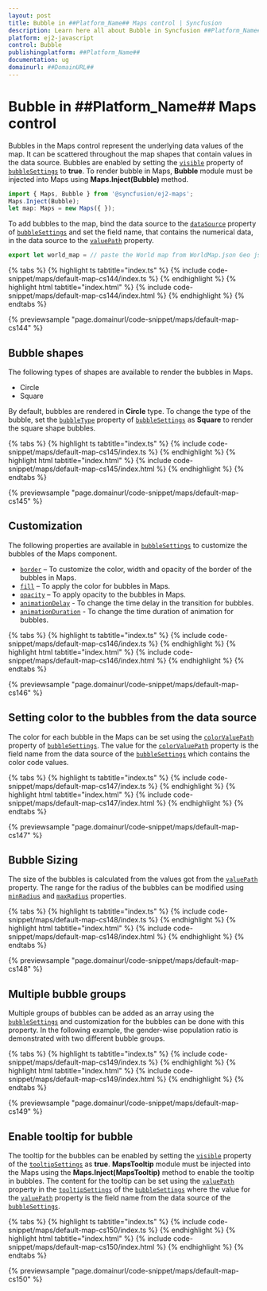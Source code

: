 ```yaml
---
layout: post
title: Bubble in ##Platform_Name## Maps control | Syncfusion
description: Learn here all about Bubble in Syncfusion ##Platform_Name## Maps control of Syncfusion Essential JS 2 and more.
platform: ej2-javascript
control: Bubble 
publishingplatform: ##Platform_Name##
documentation: ug
domainurl: ##DomainURL##
---
```


# Bubble in ##Platform_Name## Maps control

Bubbles in the Maps control represent the underlying data values of the map. It can be scattered throughout the map shapes that contain values in the data source. Bubbles are enabled by setting the [`visible`](../api/maps/bubbleSettingsModel/#visible) property of [`bubbleSettings`](../api/maps/bubbleSettingsModel) to **true**. To render bubble in Maps, **Bubble** module must be injected into Maps using **Maps.Inject(Bubble)** method.

```ts
import { Maps, Bubble } from '@syncfusion/ej2-maps';
Maps.Inject(Bubble);
let map: Maps = new Maps({ });
```

To add bubbles to the map, bind the data source to the [`dataSource`](../api/maps/bubbleSettingsModel/#datasource) property of [`bubbleSettings`](../api/maps/bubbleSettingsModel) and set the field name, that contains the numerical data, in the data source to the [`valuePath`](../api/maps/bubbleSettingsModel/#valuepath) property.

```ts
export let world_map = // paste the World map from WorldMap.json Geo json file.
```

{% tabs %}
{% highlight ts tabtitle="index.ts" %}
{% include code-snippet/maps/default-map-cs144/index.ts %}
{% endhighlight %}
{% highlight html tabtitle="index.html" %}
{% include code-snippet/maps/default-map-cs144/index.html %}
{% endhighlight %}
{% endtabs %}
          
{% previewsample "page.domainurl/code-snippet/maps/default-map-cs144" %}

## Bubble shapes

The following types of shapes are available to render the bubbles in Maps.

* Circle
* Square

By default, bubbles are rendered in **Circle** type. To change the type of the bubble, set the [`bubbleType`](../api/maps/bubbleSettingsModel/#bubbletype) property of [`bubbleSettings`](../api/maps/bubbleSettingsModel) as **Square** to render the square shape bubbles.

{% tabs %}
{% highlight ts tabtitle="index.ts" %}
{% include code-snippet/maps/default-map-cs145/index.ts %}
{% endhighlight %}
{% highlight html tabtitle="index.html" %}
{% include code-snippet/maps/default-map-cs145/index.html %}
{% endhighlight %}
{% endtabs %}
          
{% previewsample "page.domainurl/code-snippet/maps/default-map-cs145" %}

## Customization

The following properties are available in [`bubbleSettings`](../api/maps/bubbleSettingsModel) to customize the bubbles of the Maps component.

* [`border`](../api/maps/bubbleSettingsModel/#border) – To customize the color, width and opacity of the border of the bubbles in Maps.
* [`fill`](../api/maps/bubbleSettingsModel/#fill) – To apply the color for bubbles in Maps.
* [`opacity`](../api/maps/bubbleSettingsModel/#opacity) – To apply opacity to the bubbles in Maps.
* [`animationDelay`](../api/maps/bubbleSettingsModel/#animationdelay) - To change the time delay in the transition for bubbles.
* [`animationDuration`](../api/maps/bubbleSettingsModel/#animationduration) - To change the time duration of animation for bubbles.

{% tabs %}
{% highlight ts tabtitle="index.ts" %}
{% include code-snippet/maps/default-map-cs146/index.ts %}
{% endhighlight %}
{% highlight html tabtitle="index.html" %}
{% include code-snippet/maps/default-map-cs146/index.html %}
{% endhighlight %}
{% endtabs %}
          
{% previewsample "page.domainurl/code-snippet/maps/default-map-cs146" %}

## Setting color to the bubbles from the data source

The color for each bubble in the Maps can be set using the [`colorValuePath`](../api/maps/bubbleSettingsModel/#colorvaluepath) property of [`bubbleSettings`](../api/maps/bubbleSettingsModel). The value for the [`colorValuePath`](../api/maps/bubbleSettingsModel/#colorvaluepath) property is the field name from the data source of the [`bubbleSettings`](../api/maps/bubbleSettingsModel) which contains the color code values.

{% tabs %}
{% highlight ts tabtitle="index.ts" %}
{% include code-snippet/maps/default-map-cs147/index.ts %}
{% endhighlight %}
{% highlight html tabtitle="index.html" %}
{% include code-snippet/maps/default-map-cs147/index.html %}
{% endhighlight %}
{% endtabs %}
          
{% previewsample "page.domainurl/code-snippet/maps/default-map-cs147" %}

## Bubble Sizing

The size of the bubbles is calculated from the values got from the [`valuePath`](../api/maps/bubbleSettingsModel/#valuepath) property. The range for the radius of the bubbles can be modified using [`minRadius`](../api/maps/bubbleSettingsModel/#minradius) and [`maxRadius`](../api/maps/bubbleSettingsModel/#maxradius) properties.

{% tabs %}
{% highlight ts tabtitle="index.ts" %}
{% include code-snippet/maps/default-map-cs148/index.ts %}
{% endhighlight %}
{% highlight html tabtitle="index.html" %}
{% include code-snippet/maps/default-map-cs148/index.html %}
{% endhighlight %}
{% endtabs %}
          
{% previewsample "page.domainurl/code-snippet/maps/default-map-cs148" %}

## Multiple bubble groups

Multiple groups of bubbles can be added as an array using the [`bubbleSettings`](../api/maps/bubbleSettingsModel) and customization for the bubbles can be done with this property. In the following example, the gender-wise population ratio is demonstrated with two different bubble groups.

{% tabs %}
{% highlight ts tabtitle="index.ts" %}
{% include code-snippet/maps/default-map-cs149/index.ts %}
{% endhighlight %}
{% highlight html tabtitle="index.html" %}
{% include code-snippet/maps/default-map-cs149/index.html %}
{% endhighlight %}
{% endtabs %}
          
{% previewsample "page.domainurl/code-snippet/maps/default-map-cs149" %}

## Enable tooltip for bubble

The tooltip for the bubbles can be enabled by setting the [`visible`](../api/maps/tooltipSettingsModel/#visible) property of the [`tooltipSettings`](../api/maps/tooltipSettingsModel) as **true**. **MapsTooltip** module must be injected into the Maps using the **Maps.Inject(MapsTooltip)** method to enable the tooltip in bubbles. The content for the tooltip can be set using the [`valuePath`](../api/maps/tooltipSettingsModel/#valuepath) property in the [`tooltipSettings`](../api/maps/tooltipSettingsModel) of the [`bubbleSettings`](../api/maps/bubbleSettingsModel) where the value for the [`valuePath`](../api/maps/tooltipSettingsModel/#valuepath) property is the field name from the data source of the [`bubbleSettings`](../api/maps/bubbleSettingsModel).

{% tabs %}
{% highlight ts tabtitle="index.ts" %}
{% include code-snippet/maps/default-map-cs150/index.ts %}
{% endhighlight %}
{% highlight html tabtitle="index.html" %}
{% include code-snippet/maps/default-map-cs150/index.html %}
{% endhighlight %}
{% endtabs %}
          
{% previewsample "page.domainurl/code-snippet/maps/default-map-cs150" %}